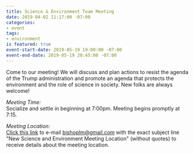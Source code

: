 ```yaml
---
title: Science & Environment Team Meeting
date: 2019-04-02 11:17:00 -07:00
categories:
- event
tags:
- environment
is featured: true
event-start-date: 2019-05-19 19:00:00 -07:00
event-end-date: 2019-05-19 20:45:00 -07:00
---
```


Come to our meeting! We will discuss and plan actions to resist the agenda of the Trump administration and promote an agenda that protects the environment and the role of science in society. New folks are always welcome!

*Meeting Time:*  
Socialize and settle in beginning at 7:00pm.  Meeting begins promptly at 7:15.

*Meeting Location:*  
[Click this link](mailto:bishoplm@gmail.com?subject=New%20Science%20and%20Environment%20Meeting%20Location) to e-mail bishoplm@gmail.com with the exact subject line "New Science and Environment Meeting Location" (without quotes) to receive details about the meeting location.
